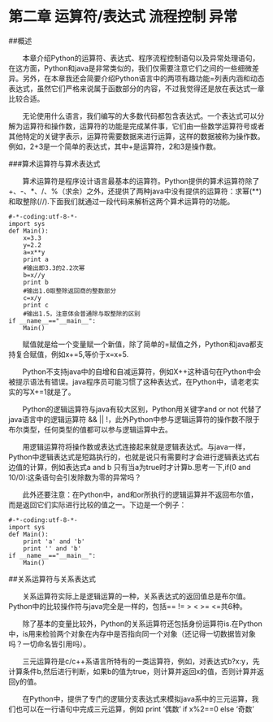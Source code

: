 # 第二章 运算符/表达式 流程控制 异常

##概述

  &#160; &#160; &#160; &#160;本章介绍Python的运算符、表达式、程序流程控制语句以及异常处理语句，在这方面，Python和java是非常类似的，我们仅需要注意它们之间的一些细微差异。另外，在本章我还会简要介绍Python语言中的两项有趣功能=列表内涵和动态表达式，虽然它们严格来说属于函数部分的内容，不过我觉得还是放在表达式一章比较合适。

  &#160; &#160; &#160; &#160;无论使用什么语言，我们编写的大多数代码都包含表达式。一个表达式可以分解为运算符和操作数，运算符的功能是完成某件事，它们由一些数学运算符号或者其他特定的关键字表示，运算符需要数据来进行运算，这样的数据被称为操作数。例如，2+3是一个简单的表达式，其中+是运算符，2和3是操作数。
  
###算术运算符与算术表达式

  &#160; &#160; &#160; &#160;算术运算符是程序设计语言最基本的运算符。Python提供的算术运算符除了+、-、*、/、%（求余）之外，还提供了两种java中没有提供的运算符：求幂(**)和取整除(//).下面我们就通过一段代码来解析这两个算术运算符的功能。
  
```
#-*-coding:utf-8-*-
import sys
def Main():
    x=3.3
    y=2.2
    a=x**y
    print a
    #输出即3.3的2.2次幂
    b=x//y
    print b
    #输出1.0取整除返回商的整数部分
    c=x/y
    print c
    #输出1.5，注意体会普通除与取整除的区别
if __name__=="__main__":
    Main()

```

  &#160; &#160; &#160; &#160;赋值就是给一个变量赋一个新值，除了简单的=赋值之外，Python和java都支持复合赋值，例如x+=5,等价于x=x+5.
  
  &#160; &#160; &#160; &#160;Python不支持java中的自增和自减运算符，例如X++这种语句在Python中会被提示语法有错误。java程序员可能习惯了这种表达式，在Python中，请老老实实的写X+=1就是了。
  
  &#160; &#160; &#160; &#160;Python的逻辑运算符与java有较大区别，Python用关键字and or not 代替了java语言中的逻辑运算符 && || !，此外Python中参与逻辑运算符的操作数不限于布尔类型，任何类型的值都可以参与逻辑运算中去。
  
  &#160; &#160; &#160; &#160;用逻辑运算符将操作数或表达式连接起来就是逻辑表达式。与java一样，Python中逻辑表达式是短路执行的，也就是说只有需要时才会进行逻辑表达式右边值的计算，例如表达式a and b 只有当a为true时才计算b.思考一下,if(0 and 10/0):这条语句会引发除数为零的异常吗？

  &#160; &#160; &#160; &#160;此外还要注意：在Python中，and和or所执行的逻辑运算并不返回布尔值，而是返回它们实际进行比较的值之一。下边是一个例子：

```
#-*-coding:utf-8-*-
import sys
def Main():
    print 'a' and 'b'
    print '' and 'b'
if __name__=="__main__":
    Main()

```

##关系运算符与关系表达式


  &#160; &#160; &#160; &#160;关系运算符实际上是逻辑运算的一种，关系表达式的返回值总是布尔值。Python中的比较操作符与java完全是一样的，包括== != > < >= <=共6种。
  
  &#160; &#160; &#160; &#160;除了基本的变量比较外，Python的关系运算符还包括身份运算符is.在Python中，is用来检验两个对象在内存中是否指向同一个对象（还记得一切数据皆对象吗？一切命名皆引用吗）。

  &#160; &#160; &#160; &#160;三元运算符是c/c++系语言所特有的一类运算符，例如，对表达式b?x:y，先计算条件b,然后进行判断，如果b的值为true，则计算并返回x的值，否则计算并返回y的值。
  
  &#160; &#160; &#160; &#160;在Python中，提供了专门的逻辑分支表达式来模拟java系中的三元运算，我们也可以在一行语句中完成三元运算，例如
print ‘偶数’ if x%2==0 else ‘奇数’


